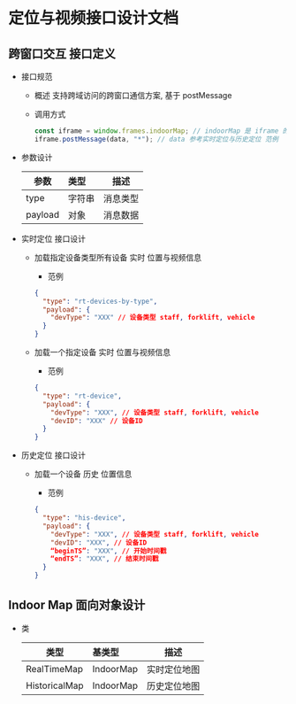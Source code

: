 # 定位与视频接口设计文档

## 跨窗口交互 接口定义

- 接口规范

  - 概述
    支持跨域访问的跨窗口通信方案, 基于 postMessage

  - 调用方式

    ```javascript
    const iframe = window.frames.indoorMap; // indoorMap 是 iframe 的 name 属性值
    iframe.postMessage(data, "*"); // data 参考实时定位与历史定位 范例
    ```

- 参数设计

  | 参数    | 类型   |   描述   |
  | ------- | :----- | :------: |
  | type    | 字符串 | 消息类型 |
  | payload | 对象   | 消息数据 |

- 实时定位 接口设计

  - 加载指定设备类型所有设备 实时 位置与视频信息

    - 范例

    ```json
    {
      "type": "rt-devices-by-type",
      "payload": {
        "devType": "XXX" // 设备类型 staff, forklift, vehicle
      }
    }
    ```

  - 加载一个指定设备 实时 位置与视频信息

    - 范例

    ```json
    {
      "type": "rt-device",
      "payload": {
        "devType": "XXX", // 设备类型 staff, forklift, vehicle
        "devID": "XXX" // 设备ID
      }
    }
    ```

- 历史定位 接口设计

  - 加载一个设备 历史 位置信息

    - 范例

    ```json
    {
      "type": "his-device",
      "payload": {
        "devType": "XXX", // 设备类型 staff, forklift, vehicle
        "devID": "XXX", // 设备ID
        “beginTS”: "XXX", // 开始时间戳
        “endTS”: "XXX", // 结束时间戳
      }
    }
    ```

## Indoor Map 面向对象设计

- 类

  | 类型          | 基类型    |     描述     |
  | ------------- | :-------- | :----------: |
  | RealTimeMap   | IndoorMap | 实时定位地图 |
  | HistoricalMap | IndoorMap | 历史定位地图 |
